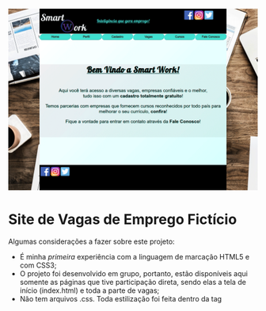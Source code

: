 ![](/site-smart-work/fundo/smart1-reduce.png)

# Site de Vagas de Emprego Fictício

Algumas considerações a fazer sobre este projeto:

  - É minha _primeira_ experiência com a linguagem de marcação HTML5 e com CSS3;
  - O projeto foi desenvolvido em grupo, portanto, estão disponíveis aqui somente as páginas que tive participação direta, sendo elas a tela de início (index.html) e toda a parte de vagas;
  - Não tem arquivos .css. Toda estilização foi feita dentro da tag <style>, o que aumentou significativamente o tamanho do código, pois todos os arquivos .html tem a mesma formatação dentro da tag <style>;
  - Não tem Javascript. Por ser um trabalho de faculdade, desenvolvemos o código conforme o avanço das aulas, e não foi possível dentro do semestre estudado introduzir a linguagem Javascript de forma relevante;
  - Não será atualizado. Como um trabalho de faculdade já concluído, não tenho intenções de fazer alterações nele. Serve apenas como referência de aprendizado e para demonstrar minha evolução dentro das linguagens apresentadas em projetos futuros.
  
## Smart Work

O projeto de nome fictício Smart Work foi um trabalho para a disciplina de __Aplicações para Internet__, do curso superior em Análise e Desenvolvimento de Sistemas no 1º semestre de 2019 pela Universidade Cidade de São Paulo (UNICID).

A proposta era desenvolver um site de vagas de emprego fictício, que apresentasse toda a estrutura comumente usada em sites desse gênero, como página de vagas, cadastro, perfil do candidato, cursos e fale conosco.

O desenvolvimento do projeto contou com diversas etapas como pesquisa, desenvolvimento dos wireframes, escolha de imagens sem direitos autorais (em sites como Pixabay, por exemplo), escolha e estudo das cores, além de outras etapas, tudo isso documentado dentro de um DDP - Documento de Descrição do Projeto - constantemente atualizado. 

__Softwares utilizados__ 
  - Adobe Photoshop
  - Pencil Project
  - Notepad++
  - Sublime Text 
